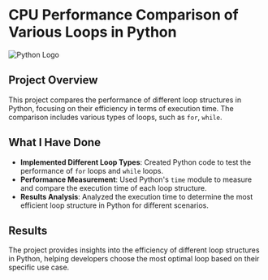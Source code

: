 # CPU Performance Comparison of Various Loops in Python

![Python Logo](./images/python.png)
## Project Overview
This project compares the performance of different loop structures in Python, focusing on their efficiency in terms of execution time. The comparison includes various types of loops, such as `for`, `while`.

## What I Have Done
- **Implemented Different Loop Types**: Created Python code to test the performance of `for` loops and `while` loops.
- **Performance Measurement**: Used Python's `time` module to measure and compare the execution time of each loop structure.
- **Results Analysis**: Analyzed the execution time to determine the most efficient loop structure in Python for different scenarios.

## Results
The project provides insights into the efficiency of different loop structures in Python, helping developers choose the most optimal loop based on their specific use case.
